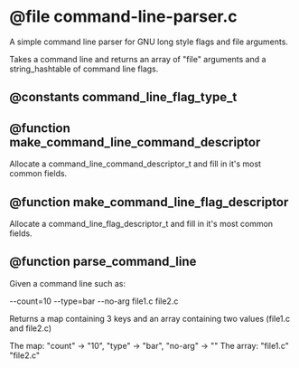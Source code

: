 # @file command-line-parser.c

A simple command line parser for GNU long style flags and file
arguments.

Takes a command line and returns an array of "file" arguments and a
string_hashtable of command line flags.
 
## @constants command_line_flag_type_t
 
## @function make_command_line_command_descriptor

Allocate a command_line_command_descriptor_t and fill in it's most
common fields.
 
## @function make_command_line_flag_descriptor

Allocate a command_line_flag_descriptor_t and fill in it's most
common fields.
 
## @function parse_command_line

Given a command line such as:

--count=10 --type=bar --no-arg file1.c file2.c

Returns a map containing 3 keys and an array containing two values
(file1.c and file2.c)

The map: "count" -> "10", "type" -> "bar", "no-arg" -> ""
The array: "file1.c" "file2.c"
 
